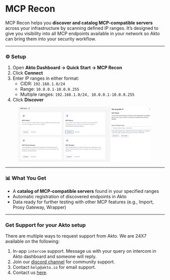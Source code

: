 # MCP Recon

MCP Recon helps you **discover and catalog MCP-compatible servers** across your infrastructure by scanning defined IP ranges. It’s designed to give you visibility into all MCP endpoints available in your network so Akto can bring them into your security workflow.

***

### ⚙️ Setup

1. Open **Akto Dashboard → Quick Start →  MCP Recon**
2. Click **Connect**
3. Enter IP ranges in either format:
   * CIDR: `192.168.1.0/24`
   * Range: `10.0.0.1-10.0.0.255`
   * Multiple ranges: `192.168.1.0/24, 10.0.0.1-10.0.0.255`
4. Click **Discover**

<figure><img src=".gitbook/assets/image (1).png" alt=""><figcaption></figcaption></figure>

***

### 📊  What You Get

* A **catalog of MCP-compatible servers** found in your specified ranges
* Automatic registration of discovered endpoints in Akto
* Data ready for further testing with other MCP features (e.g., Import, Proxy Gateway, Wrapper)

***

### Get Support for your Akto setup

There are multiple ways to request support from Akto. We are 24X7 available on the following:

1. In-app `intercom` support. Message us with your query on intercom in Akto dashboard and someone will reply.
2. Join our [discord channel](https://www.akto.io/community) for community support.
3. Contact `help@akto.io` for email support.
4. Contact us [here](https://www.akto.io/contact-us).
